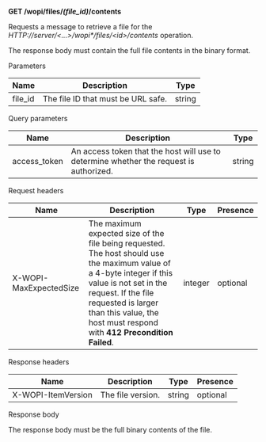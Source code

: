 **GET /wopi/files/*(file\_id)*/contents**

Requests a message to retrieve a file for the *HTTP://server/<...>/wopi\*/files/\<id>/contents* operation.

The response body must contain the full file contents in the binary format.

Parameters

| Name     | Description                        | Type   |
| -------- | ---------------------------------- | ------ |
| file\_id | The file ID that must be URL safe. | string |

Query parameters

| Name          | Description                                                                            | Type   |
| ------------- | -------------------------------------------------------------------------------------- | ------ |
| access\_token | An access token that the host will use to determine whether the request is authorized. | string |

Request headers

| Name                   | Description                                                                                                                                                                                                                                                        | Type    | Presence |
| ---------------------- | ------------------------------------------------------------------------------------------------------------------------------------------------------------------------------------------------------------------------------------------------------------------ | ------- | -------- |
| X-WOPI-MaxExpectedSize | The maximum expected size of the file being requested. The host should use the maximum value of a 4-byte integer if this value is not set in the request. If the file requested is larger than this value, the host must respond with **412 Precondition Failed**. | integer | optional |

Response headers

| Name               | Description       | Type   | Presence |
| ------------------ | ----------------- | ------ | -------- |
| X-WOPI-ItemVersion | The file version. | string | optional |

Response body

The response body must be the full binary contents of the file.
